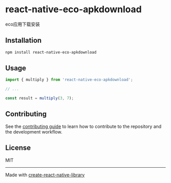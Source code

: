# react-native-eco-apkdownload

eco应用下载安装

## Installation


```sh
npm install react-native-eco-apkdownload
```


## Usage


```js
import { multiply } from 'react-native-eco-apkdownload';

// ...

const result = multiply(3, 7);
```


## Contributing

See the [contributing guide](CONTRIBUTING.md) to learn how to contribute to the repository and the development workflow.

## License

MIT

---

Made with [create-react-native-library](https://github.com/callstack/react-native-builder-bob)
